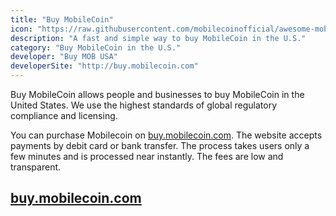 ```yaml
---
title: "Buy MobileCoin"
icon: "https://raw.githubusercontent.com/mobilecoinofficial/awesome-mobilecoin/main/directory/images/usa.webp"
description: "A fast and simple way to buy MobileCoin in the U.S."
category: "Buy MobileCoin in the U.S."
developer: "Buy MOB USA"
developerSite: "http://buy.mobilecoin.com"
---
```

Buy MobileCoin allows people and businesses to buy MobileCoin in the United States. We use the highest standards of global regulatory compliance and licensing.  

You can purchase Mobilecoin on [buy.mobilecoin.com](http://buy.mobilecoin.com). The website accepts payments by debit card or bank transfer. The process takes users only a few minutes and is processed near instantly. The fees are low and transparent.

## [buy.mobilecoin.com](http://buy.mobilecoin.com)
